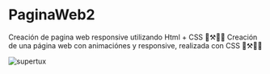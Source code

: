 # PaginaWeb2
Creación de pagina web responsive utilizando Html + CSS 🧩⚒️👨‍💻
Creación de una página web con animaciónes y responsive, realizada con CSS 🧩⚒️👨‍💻

![supertux](https://github.com/ricardogomez99/PaginaWeb2/assets/92341478/7e81bc11-e6e6-4d7f-a97d-22c4c7aa329e)
